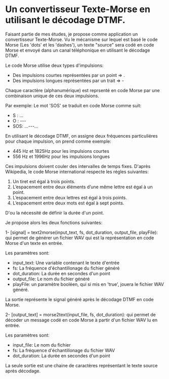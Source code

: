 # Un convertisseur Texte-Morse en utilisant le décodage DTMF.

Faisant partie de mes études, je propose comme application un convertisseur Texte-Morse.
Vu le mécanisme sur lequel est basé le code Morse  (Les 'dots' et les 'dashes'), un texte "source" sera codé en code Morse et envoyé dans un canal téléphonique en utilisant le décodage DTMF.

Le code Morse utilise deux types d'impulsions:
- Des impulsions courtes représentées par un point => .
- Des impulsions longues représentées par un trait => -

Chaque caractère (alphanumérique) est reprsenté en code Morse par une combinaison unique de ces deux impulsions.

Par exemple:
Le mot 'SOS' se traduit en code Morse comme suit:
- S : ...
- O : ---
- SOS: ...---...


En utilisant le décodage DTMF, on assigne deux fréquences particuliéres pour chaque impulsion, on prend comme exemple:
- 445 Hz et 1825Hz pour les impulsions courtes
- 556 Hz et 1996Hz pour les impulsions longues

Ces impulsions doivent couler des intervalles de temps fixes.
D'après Wikipedia, le code Morse international respecte les régles suivantes:
1. Un tiret est égal à trois points.
2. L’espacement entre deux éléments d’une même lettre est égal à un point.
3. L’espacement entre deux lettres est égal à trois points.
4. L’espacement entre deux mots est égal à sept points.

D'ou la nécessité de définir la durée d'un point.

Je propose alors les deux fonctions suivantes:

1- [signal] = text2morse(input_text, fs, dot_duration, output_file, playFile):  qui permet de générer un fichier WAV qui est la représentation en code  Morse d'un texte en entrée.

Les paramètres sont:
- input_text: Une variable contenant le texte d'entrée
- fs: La fréquence d'échantillonage du fichier généré
- dot_duration: La durée en secondes d'un point
- output_file: Le nom du fichier généré
- playFile: un paramètre booléen, qui si mis en 'true', jouera le fichier WAV généré.

La sortie représente le signal généré après le décodage DTMF en code Morse.

2- [output_text] = morse2text(input_file, fs, dot_duration): qui permet de décoder un message codé en code Morse à partir d'un fichier WAV lu en entrée.

Les paramètres sont:
- input_file: Le nom du fichier 
- fs: La fréquence d'échantillonage du fichier WAV
- dot_duration: La durée en secondes d'un point

La seule sortie est une chaine de caractères représentant le texte source après décodage.

